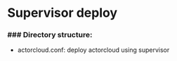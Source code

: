 # Supervisor deploy

### ### Directory structure:
* actorcloud.conf:  deploy actorcloud using supervisor
